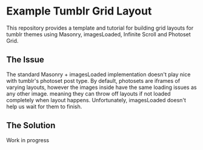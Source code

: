 # Example Tumblr Grid Layout

This repository provides a template and tutorial for building grid layouts for tumblr themes using Masonry, imagesLoaded, Infinite Scroll and Photoset Grid.

## The Issue
The standard Masonry + imagesLoaded implementation doesn't play nice with tumblr's photoset post type. By default, photosets are iframes of varying layouts, however the images inside have the same loading issues as any other image. meaning they can throw off layouts if not loaded completely when layout happens. Unfortunately, imagesLoaded doesn't help us wait for them to finish.

## The Solution



Work in progress
